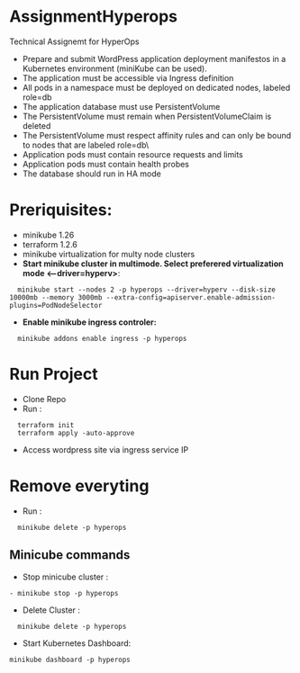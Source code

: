 # AssignmentHyperops
Technical Assignemt for HyperOps

- Prepare and submit WordPress application deployment manifestos in a Kubernetes environment (miniKube can be used).
- The application must be accessible via Ingress definition
- All pods in a namespace must be deployed on dedicated nodes, labeled role=db
- The application database must use PersistentVolume
- The PersistentVolume must remain when PersistentVolumeClaim is deleted
- The PersistentVolume must respect affinity rules and can only be bound to nodes that are labeled role=db\
- Application pods must contain resource requests and limits
- Application pods must contain health probes
- The database should run in HA mode

# Preriquisites: 
- minikube 1.26
- terraform 1.2.6
- minikube virtualization for multy node clusters
- **Start minikube cluster in multimode. Select preferered virtualization mode <--driver=hyperv>**:
```
  minikube start --nodes 2 -p hyperops --driver=hyperv --disk-size 10000mb --memory 3000mb --extra-config=apiserver.enable-admission-plugins=PodNodeSelector
```
- **Enable minikube ingress controler:**
```
  minikube addons enable ingress -p hyperops
```

# Run Project

- Clone Repo 
- Run : 
```
  terraform init
  terraform apply -auto-approve
```
- Access wordpress site via ingress service IP

# Remove everyting 
- Run :      
``` 
  minikube delete -p hyperops  
```

## Minicube commands 
- Stop minicube cluster : 
```
- minikube stop -p hyperops
```
- Delete Cluster :
```
  minikube delete -p hyperops
```  
- Start Kubernetes Dashboard:
```
minikube dashboard -p hyperops           
```










